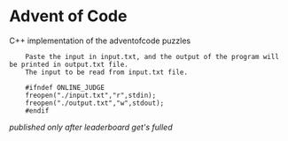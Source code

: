 # Advent of Code
C++ implementation of the adventofcode puzzles

```
	Paste the input in input.txt, and the output of the program will be printed in output.txt file.
	The input to be read from input.txt file.

	#ifndef ONLINE_JUDGE
	freopen("./input.txt","r",stdin);
	freopen("./output.txt","w",stdout);
	#endif
```

_published only after leaderboard get's fulled_


